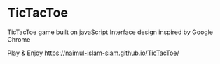 # TicTacToe

TicTacToe game built on javaScript
Interface design inspired by Google Chrome

Play & Enjoy
https://naimul-islam-siam.github.io/TicTacToe/
